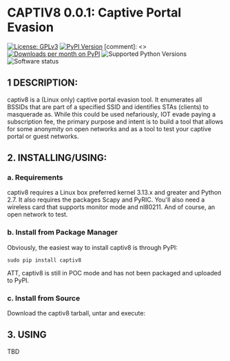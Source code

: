 # CAPTIV8 0.0.1: Captive Portal Evasion

[![License: GPLv3](https://img.shields.io/pypi/l/captiv8.svg)](https://github.com/wraith-wireless/captiv8/blob/master/LICENSE)
[![PyPI Version](https://img.shields.io/pypi/v/captiv8.svg)](https://pypi.python.org/pypi/captiv8)
[comment]: <> [![Downloads per month on PyPI](https://img.shields.io/pypi/dm/captiv8.svg)](https://pypi.python.org/pypi/captiv8)
![Supported Python Versions](https://img.shields.io/pypi/pyversions/captiv8.svg)
![Software status](https://img.shields.io/pypi/status/captiv8.svg)

## 1 DESCRIPTION:
captiv8 is a (Linux only) captive portal evasion tool. It enumerates all BSSIDs
that are part of a specified SSID and identifies STAs (clients) to masquerade as.
While this could be used nefariously, IOT evade paying a subscription fee, the 
primary purpose and intent is to build a tool that allows for some anonymity on
open networks and as a tool to test your captive portal or guest networks.

## 2. INSTALLING/USING:

### a. Requirements
captiv8 requires a Linux box preferred kernel 3.13.x and greater and Python 2.7.
It also requires the packages Scapy and PyRIC. You'll also need a wireless card 
that supports monitor mode and nl80211. And of course, an open network to test.

### b. Install from Package Manager
Obviously, the easiest way to install captiv8 is through PyPI:

    sudo pip install captiv8

ATT, captiv8 is still in POC mode and has not been packaged and uploaded to PyPI.

### c. Install from Source
Download the captiv8 tarball, untar and execute:

## 3. USING
TBD
